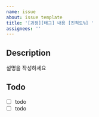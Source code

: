 ```yaml
---
name: issue
about: issue template
title: '[과정][태그] 내용 [진척도%] '
assignees: ''
---
```


## Description

설명을 작성하세요

## Todo

- [ ] todo
- [ ] todo
